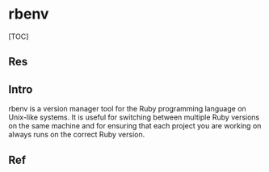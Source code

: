 # rbenv

[TOC]



## Res


## Intro
rbenv is a version manager tool for the Ruby programming language on Unix-like systems. It is useful for switching between multiple Ruby versions on the same machine and for ensuring that each project you are working on always runs on the correct Ruby version.



## Ref


